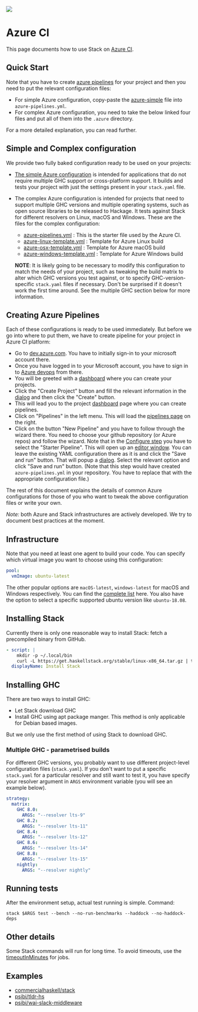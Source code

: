 <div class="hidden-warning"><a href="https://docs.haskellstack.org/"><img src="https://cdn.jsdelivr.net/gh/commercialhaskell/stack/doc/img/hidden-warning.svg"></a></div>

# Azure CI

This page documents how to use Stack on [Azure CI](http://dev.azure.com/).

## Quick Start

Note that you have to create [azure pipelines](#creating-azure-pipelines) for
your project and then you need to put the relevant configuration files:

* For simple Azure configuration, copy-paste the
  [azure-simple](https://raw.githubusercontent.com/commercialhaskell/stack/stable/doc/azure/azure-simple.yml)
  file into `azure-pipelines.yml`.
* For complex Azure configuration, you need to take the below linked four files
  and put all of them into the `.azure` directory.

For a more detailed explanation, you can read further.

## Simple and Complex configuration

We provide two fully baked configuration ready to be used on your projects:

* [The simple Azure configuration](https://raw.githubusercontent.com/commercialhaskell/stack/stable/doc/azure/azure-simple.yml)
  is intended for applications that do not require multiple GHC support or
  cross-platform support. It builds and tests your project with just the
  settings present in your `stack.yaml` file.
* The complex Azure configuration is intended for projects that need to support
  multiple GHC versions and multiple operating systems, such as open source
  libraries to be released to Hackage. It tests against Stack for different
  resolvers on Linux, macOS and Windows. These are the files for the complex
  configuration:
  - [azure-pipelines.yml](https://raw.githubusercontent.com/commercialhaskell/stack/stable/doc/azure/azure-pipelines.yml)
    : This is the starter file used by the Azure CI.
  - [azure-linux-template.yml](https://raw.githubusercontent.com/commercialhaskell/stack/stable/doc/azure/azure-linux-template.yml)
    : Template for Azure Linux build
  - [azure-osx-template.yml](https://raw.githubusercontent.com/commercialhaskell/stack/stable/doc/azure/azure-osx-template.yml)
    : Template for Azure macOS build
  - [azure-windows-template.yml](https://raw.githubusercontent.com/commercialhaskell/stack/stable/doc/azure/azure-windows-template.yml)
    : Template for Azure Windows build

  __NOTE__: It is likely going to be necessary to modify this configuration to
  match the needs of your project, such as tweaking the build matrix to alter
  which GHC versions you test against, or to specify GHC-version-specific
  `stack.yaml` files if necessary. Don't be surprised if it doesn't work the
  first time around. See the multiple GHC section below for more information.

## Creating Azure Pipelines

Each of these configurations is ready to be used immediately. But before we go
into where to put them, we have to create pipeline for your project in Azure
CI platform:

* Go to [dev.azure.com](https://dev.azure.com). You have to initially sign-in to
  your microsoft account there.
* Once you have logged in to your Microsoft account, you have to sign in to
  [Azure devops](https://user-images.githubusercontent.com/737477/52465678-70963080-2ba5-11e9-83d8-84112b140236.png)
  from there.
* You will be greeted with a
  [dashboard](https://user-images.githubusercontent.com/737477/52465677-70963080-2ba5-11e9-904a-c15c7c0524ef.png)
  where you can create your projects.
* Click the "Create Project" button and fill the relevant information in the
  [dialog](https://user-images.githubusercontent.com/737477/52465676-70963080-2ba5-11e9-82a4-093ee58f11c9.png) and then click the "Create" button.
* This will lead you to the project
  [dashboard](https://user-images.githubusercontent.com/737477/52465675-6ffd9a00-2ba5-11e9-917e-3dec251fcc87.png)
  page where you can create pipelines.
* Click on "Pipelines" in the left menu. This will load the
  [pipelines page](https://user-images.githubusercontent.com/737477/52465673-6ffd9a00-2ba5-11e9-97a4-04e703ae1fbc.png)
  on the right.
* Click on the button "New Pipeline" and you have to follow through the wizard
  there. You need to choose your github repository (or Azure repos) and follow
  the wizard. Note that in the
  [Configure step](https://user-images.githubusercontent.com/737477/52465670-6ffd9a00-2ba5-11e9-83a3-9fffdacbf249.png)
  you have to select the "Starter Pipeline". This will open up an
  [editor window](https://user-images.githubusercontent.com/737477/52465669-6f650380-2ba5-11e9-9662-e9c6fc2682b5.png).
  You can leave the existing YAML configuration there as it is and click the
  "Save and run" button. That will popup a
  [dialog](https://user-images.githubusercontent.com/737477/52465668-6f650380-2ba5-11e9-9203-6347a609e3c4.png).
  Select the relevant option and click "Save and run" button. (Note that this
  step would have created `azure-pipelines.yml` in your repository. You have to
  replace that with the appropriate configuration file.)

The rest of this document explains the details of common Azure configurations
for those of you who want to tweak the above configuration files or write your
own.

*Note:* both Azure and Stack infrastructures are actively developed. We try to
document best practices at the moment.

## Infrastructure

Note that you need at least one agent to build your code. You can specify which
virtual image you want to choose using this configuration:

~~~yaml
pool:
  vmImage: ubuntu-latest
~~~

The other popular options are `macOS-latest`, `windows-latest` for macOS and
Windows respectively. You can find the
[complete list](https://docs.microsoft.com/en-us/azure/devops/pipelines/agents/hosted?view=vsts&tabs=yaml)
here. You also have the option to select a specific supported ubuntu version
like `ubuntu-18.08`.

## Installing Stack

Currently there is only one reasonable way to install Stack: fetch a precompiled
binary from GitHub.

~~~yaml
- script: |
    mkdir -p ~/.local/bin
    curl -L https://get.haskellstack.org/stable/linux-x86_64.tar.gz | tar xz --wildcards --strip-components=1 -C ~/.local/bin '*/stack'
  displayName: Install Stack
~~~

## Installing GHC

There are two ways to install GHC:

- Let Stack download GHC
- Install GHC using apt package manger. This method is only applicable for
  Debian based images.

But we only use the first method of using Stack to download GHC.

### Multiple GHC - parametrised builds

For different GHC versions, you probably want to use different project-level
configuration files (`stack.yaml`). If you don't want to put a specific
`stack.yaml` for a particular resolver and still want to test it, you have
specify your resolver argument in `ARGS` environment variable (you will see an
example below).

~~~yaml
strategy:
  matrix:
    GHC 8.0:
      ARGS: "--resolver lts-9"
    GHC 8.2:
      ARGS: "--resolver lts-11"
    GHC 8.4:
      ARGS: "--resolver lts-12"
    GHC 8.6:
      ARGS: "--resolver lts-14"
    GHC 8.8:
      ARGS: "--resolver lts-15"
    nightly:
      ARGS: "--resolver nightly"
~~~

## Running tests

After the environment setup, actual test running is simple. Command:

~~~text
stack $ARGS test --bench --no-run-benchmarks --haddock --no-haddock-deps
~~~

## Other details

Some Stack commands will run for long time. To avoid timeouts, use the
[timeoutInMinutes](https://docs.microsoft.com/en-us/azure/devops/pipelines/process/phases?tabs=yaml&view=azdevops#timeouts)
for jobs.

## Examples

- [commercialhaskell/stack](https://github.com/commercialhaskell/stack/blob/master/azure-pipelines.yml)
- [psibi/tldr-hs](http://github.com/psibi/tldr-hs)
- [psibi/wai-slack-middleware](https://github.com/psibi/wai-slack-middleware)
